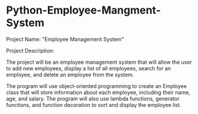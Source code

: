 # Python-Employee-Mangment-System

Project Name: "Employee Management System"

Project Description:

The project will be an employee management system that will allow the user to add new employees, display a list of all employees, search for an employee, and delete an employee from the system.

The program will use object-oriented programming to create an Employee class that will store information about each employee, including their name, age, and salary. The program will also use lambda functions, generator functions, and function decoration to sort and display the employee list.
